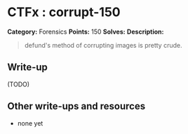# CTFx : corrupt-150

**Category:** Forensics
**Points:** 150
**Solves:** 
**Description:**

> defund's method of corrupting images is pretty crude.

## Write-up

(TODO)

## Other write-ups and resources

* none yet
